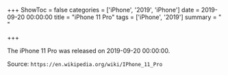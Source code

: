 +++
ShowToc = false
categories = ['iPhone', '2019', 'iPhone']
date = 2019-09-20 00:00:00
title = "iPhone 11 Pro"
tags = ['iPhone', '2019']
summary = " "

+++

The iPhone 11 Pro was released on 2019-09-20 00:00:00.

Source: `https://en.wikipedia.org/wiki/IPhone_11_Pro`


